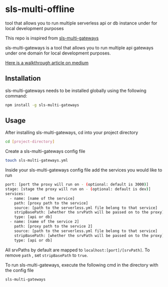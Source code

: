 # sls-multi-offline

tool that allows you to run multiple serverless api or db instance under for local development purposes

This repo is inspired from [sls-multi-gateways](https://github.com/edis/sls-multi-gateways)

sls-multi-gateways is a tool that allows you to run multiple api gateways under one domain for local development purposes.

[Here is a walkthrough article on medium](https://medium.com/@edisgonuler/run-multiple-serverless-applications-d8b38ef04f37)

## Installation

sls-multi-gateways needs to be installed globally using the following command:
```bash
npm install -g sls-multi-gateways
```

## Usage

After installing sls-multi-gateways, cd into your project directory
```bash
cd [project-directory]
```

Create a sls-multi-gateways config file
```bash
touch sls-multi-gateways.yml
```

Inside your sls-multi-gateways config file add the services you would like to run
```bash
port: [port the proxy will run on - (optional: default is 3000)]
stage: [stage the proxy will run on - (optional: default is dev)]
services:
  - name: [name of the service]
    path: [proxy path to the service]
    source: [path to the serverless.yml file belong to that service]
    stripBasePath: [whether the srvPath will be passed on to the proxy]
    type: [api or db]
  - name: [name of the service 2]
    path: [proxy path to the service 2]
    source: [path to the serverless.yml file belong to that service]
    stripBasePath: [whether the srvPath will be passed on to the proxy]
    type: [api or db]
```


All srvPaths by default are mapped to ```localhost:[port]/[srvPath]```. To remove ```path``` , set  ```stripBasePath``` to ```true```.

To run sls-multi-gateways, execute the following cmd in the directory with the config file

```bash
sls-multi-gateways
```

